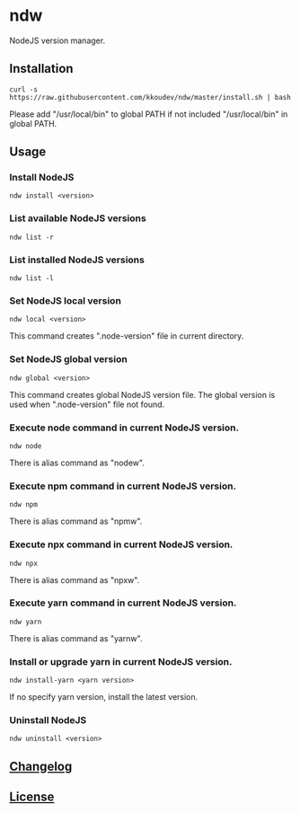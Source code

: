# ndw

NodeJS version manager.

## Installation

```
curl -s https://raw.githubusercontent.com/kkoudev/ndw/master/install.sh | bash
```

Please add "/usr/local/bin" to global PATH if not included "/usr/local/bin" in global PATH.

## Usage

### Install NodeJS

```
ndw install <version>
```

### List available NodeJS versions

```
ndw list -r
```

### List installed NodeJS versions

```
ndw list -l
```

### Set NodeJS local version

```
ndw local <version>
```

This command creates ".node-version" file in current directory.

### Set NodeJS global version

```
ndw global <version>
```

This command creates global NodeJS version file.
The global version is used when ".node-version" file not found.

### Execute node command in current NodeJS version.

```
ndw node
```

There is alias command as "nodew".

### Execute npm command in current NodeJS version.

```
ndw npm
```

There is alias command as "npmw".

### Execute npx command in current NodeJS version.

```
ndw npx
```

There is alias command as "npxw".

### Execute yarn command in current NodeJS version.

```
ndw yarn
```

There is alias command as "yarnw".

### Install or upgrade yarn in current NodeJS version.

```
ndw install-yarn <yarn version>
```

If no specify yarn version, install the latest version.

### Uninstall NodeJS

```
ndw uninstall <version>
```

## [Changelog](CHANGELOG.md)

## [License](LICENSE)
